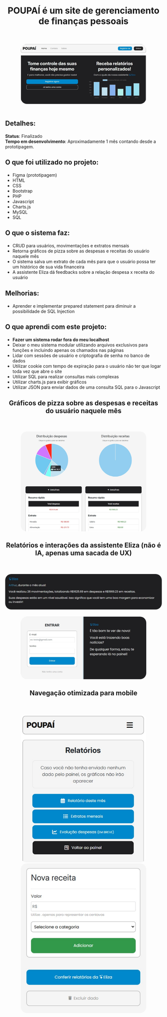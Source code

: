 <div align="center "style="margin-top: 20px; margin-bottom: 20px;">
  <h1>POUPAÍ é um site de gerenciamento de finanças pessoais</h1> <br>
</div>

<div align="center" style="margin-top: 20px;">
  <img src="assets/index.jpg" style="border-radius: 20px; max-width: 80%; height: auto;">
</div>

<br>

<div align="left" style="margin-top: 20px; margin-bottom: 20px;">
  <h2>Detalhes:</h2>
</div>

<div align="left" style="margin-top: 20px; margin-bottom: 20px;">
  <strong>Status</strong>: Finalizado <br>
  <strong>Tempo em desenvolvimento</strong>: Aproximadamente 1 mês contando desde a prototipagem. <br> 
</div>

<div align="left" style="margin-top: 20px; margin-bottom: 20px;">
  <h2>O que foi utilizado no projeto:</h2>
</div>

<ul>
  <li>Figma (prototipagem)</li>
  <li>HTML</li>
  <li>CSS</li>
  <li>Bootstrap</li>
  <li>PHP</li>
  <li>Javascript</li>
  <li>Charts.js</li>
  <li>MySQL</li>
  <li>SQL</li>
</ul>

<div align="left" style="margin-top: 20px; margin-bottom: 20px;">
  <h2>O que o sistema faz:</h2>
</div>

<ul>
  <li>CRUD para usuários, movimentações e extratos mensais</li>
  <li>Retorna gráficos de pizza sobre as despesas e receitas do usuário naquele mês</li>
  <li>O sistema salva um extrato de cada mês para que o usuário possa ter um histórico de sua vida financeira</li>
  <li>A assistente Eliza dá feedbacks sobre a relação despesa x receita do usuário</li>
</ul>

<div align="left" style="margin-top: 20px; margin-bottom: 20px;">
  <h2>Melhorias:</h2>
</div>

<ul>
  <li>Aprender e implementar prepared statement para diminuir a possibilidade de SQL Injection</li>
</ul>

<div align="left" style="margin-top: 20px; margin-bottom: 20px;">
  <h2>O que aprendi com este projeto:</h2>
</div>

<ul>
  <li><strong>Fazer um sistema rodar fora do meu localhost</strong></li>
  <li>Deixar o meu sistema modular utilizando arquivos exclusivos para funções e incluindo apenas os chamados nas páginas</li>
  <li>Lidar com sessões de usuário e criptografia de senha no banco de dados</li>
  <li>Utilizar cookie com tempo de expiração para o usuário não ter que logar toda vez que abre o site</li>
  <li>Utilizar SQL para realizar consultas mais complexas</li>
  <li>Utilizar charts.js para exibir gráficos</li>
  <li>Utilizar JSON para enviar dados de uma consulta SQL para o Javascript</li>
</ul>

<div align="center" style="margin-top: 20px; margin-bottom: 20px;">
  <h2>Gráficos de pizza sobre as despesas e receitas do usuário naquele mês</h2> <br>
</div>

<div align="center">
  <img src="assets/relatorios.jpg" style="border-radius: 20px; max-width: 80%; height: auto;">
</div>

<div align="center" style="margin-top: 20px; margin-bottom: 20px;">
  <h2>Relatórios e interações da assistente Eliza (não é IA, apenas uma sacada de UX)</h2> <br>
</div>

<div align="center">
  <img src="assets/eliza.jpg" style="border-radius: 20px; height: auto;">
</div>

<div align="center" style="margin-top: 20px">
  <img src="assets/login.jpg" style="border-radius: 20px; max-width: 80%; height: auto;">
</div>

<div align="center" style="margin-top: 20px; margin-bottom: 20px;">
  <h2>Navegação otimizada para mobile</h2> <br>
</div>

<div align="center">
  <img src="assets/navegacao2.jpg" style="border-radius: 20px; max-width: 80%; height: auto;">
</div>

<div align="center">
  <img src="assets/navegacao1.jpg" style="border-radius: 20px; max-width: 80%; height: auto;">
</div>


